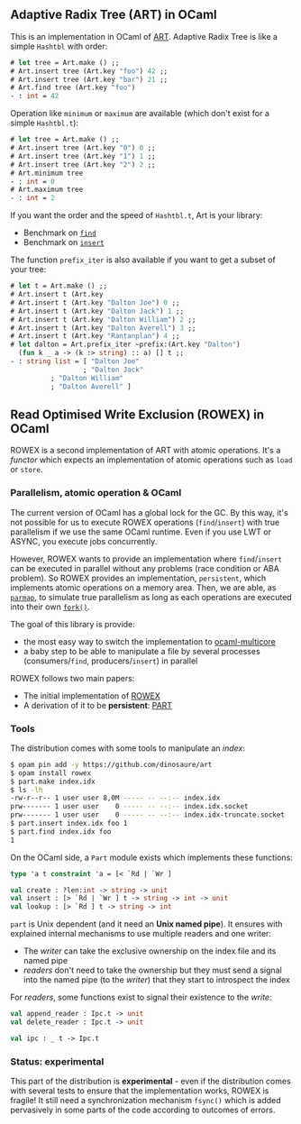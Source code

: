 ## Adaptive Radix Tree (ART) in OCaml

This is an implementation in OCaml of [ART][ART]. Adaptive Radix Tree is like a
simple `Hashtbl` with order:

```ocaml
# let tree = Art.make () ;;
# Art.insert tree (Art.key "foo") 42 ;;
# Art.insert tree (Art.key "bar") 21 ;;
# Art.find tree (Art.key "foo")
- : int = 42
```

Operation like `minimum` or `maximum` are available (which don't exist for a
simple `Hashtbl.t`):

```ocaml
# let tree = Art.make () ;;
# Art.insert tree (Art.key "0") 0 ;;
# Art.insert tree (Art.key "1") 1 ;;
# Art.insert tree (Art.key "2") 2 ;;
# Art.minimum tree
- : int = 0
# Art.maximum tree
- : int = 2
```

If you want the order and the speed of `Hashtbl.t`, Art is your library:
- Benchmark on [`find`][find-bechamel]
- Benchmark on [`insert`][insert-bechamel]

The function `prefix_iter` is also available if you want to get a subset of your
tree:
```ocaml
# let t = Art.make () ;;
# Art.insert t (Art.key
# Art.insert t (Art.key "Dalton Joe") 0 ;;
# Art.insert t (Art.key "Dalton Jack") 1 ;;
# Art.insert t (Art.key "Dalton William") 2 ;;
# Art.insert t (Art.key "Dalton Averell") 3 ;;
# Art.insert t (Art.key "Rantanplan") 4 ;;
# let dalton = Art.prefix_iter ~prefix:(Art.key "Dalton")
  (fun k _ a -> (k :> string) :: a) [] t ;;
- : string list = [ "Dalton Joe"
                  ; "Dalton Jack"
		  ; "Dalton William"
		  ; "Dalton Averell" ]
```


## Read Optimised Write Exclusion (ROWEX) in OCaml

ROWEX is a second implementation of ART with atomic operations. It's a _functor_
which expects an implementation of atomic operations such as `load` or `store`.

### Parallelism, atomic operation & OCaml

The current version of OCaml has a global lock for the GC. By this way, it's not
possible for us to execute ROWEX operations (`find`/`insert`) with true
parallelism if we use the same OCaml runtime. Even if you use LWT or ASYNC, you
execute jobs concurrently.

However, ROWEX wants to provide an implementation where `find`/`insert` can be
executed in parallel without any problems (race condition or ABA problem). So
ROWEX provides an implementation, `persistent`, which implements atomic
operations on a memory area. Then, we are able, as [`parmap`][parmap], to
simulate true parallelism as long as each operations are executed into their own
[`fork()`][fork].

The goal of this library is provide:
- the most easy way to switch the implementation to
  [ocaml-multicore][ocaml-multicore]
- a baby step to be able to manipulate a file by several processes
  (consumers/`find`, producers/`insert`) in parallel

ROWEX follows two main papers:
- The initial implementation of [ROWEX][ROWEX]
- A derivation of it to be **persistent**: [PART][PART]

### Tools

The distribution comes with some tools to manipulate an _index_:
```sh
$ opam pin add -y https://github.com/dinosaure/art
$ opam install rowex
$ part.make index.idx
$ ls -lh
-rw-r--r-- 1 user user 8,0M ----- -- --:-- index.idx
prw------- 1 user user    0 ----- -- --:-- index.idx.socket
prw------- 1 user user    0 ----- -- --:-- index.idx-truncate.socket
$ part.insert index.idx foo 1
$ part.find index.idx foo
1
```

On the OCaml side, a `Part` module exists which implements these functions:
```ocaml
type 'a t constraint 'a = [< `Rd | `Wr ]

val create : ?len:int -> string -> unit
val insert : [> `Rd | `Wr ] t -> string -> int -> unit
val lookup : [> `Rd ] t -> string -> int
```

`part` is Unix dependent (and it need an **Unix named pipe**). It ensures with
explained internal mechanisms to use multiple readers and one writer:
- The _writer_ can take the exclusive ownership on the index file and its named
  pipe
- _readers_ don't need to take the ownership but they must send a signal into
  the named pipe (to the _writer_) that they start to introspect the index

For _readers_, some functions exist to signal their existence to the _write_:
```ocaml
val append_reader : Ipc.t -> unit
val delete_reader : Ipc.t -> unit

val ipc : _ t -> Ipc.t
```
 
### Status: experimental

This part of the distribution is **experimental** - even if the distribution
comes with several tests to ensure that the implementation works, ROWEX is
fragile! It still need a synchronization mechanism `fsync()` which is added
pervasively in some parts of the code according to outcomes of errors.

[ART]: https://db.in.tum.de/~leis/papers/ART.pdf
[ROWEX]: https://db.in.tum.de/~leis/papers/artsync.pdf
[PART]: https://arxiv.org/pdf/1909.13670.pdf
[find-bechamel]: https://dinosaure.github.io/art/bench/find.html
[insert-bechamel]: https://dinosaure.github.io/art/bench/insert.html
[parmap]: https://github.com/rdicosmo/parmap
[fork]: https://man7.org/linux/man-pages/man2/fork.2.html
[ocaml-multicore]: https://github.com/ocaml-multicore/ocaml-multicore
